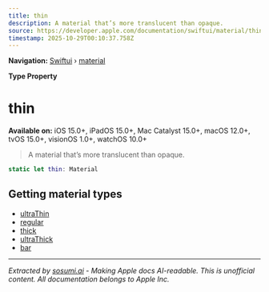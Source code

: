 ```yaml
---
title: thin
description: A material that’s more translucent than opaque.
source: https://developer.apple.com/documentation/swiftui/material/thin
timestamp: 2025-10-29T00:10:37.758Z
---
```


**Navigation:** [Swiftui](/documentation/swiftui) › [material](/documentation/swiftui/material)

**Type Property**

# thin

**Available on:** iOS 15.0+, iPadOS 15.0+, Mac Catalyst 15.0+, macOS 12.0+, tvOS 15.0+, visionOS 1.0+, watchOS 10.0+

> A material that’s more translucent than opaque.

```swift
static let thin: Material
```

## Getting material types

- [ultraThin](/documentation/swiftui/material/ultrathin)
- [regular](/documentation/swiftui/material/regular)
- [thick](/documentation/swiftui/material/thick)
- [ultraThick](/documentation/swiftui/material/ultrathick)
- [bar](/documentation/swiftui/material/bar)

---

*Extracted by [sosumi.ai](https://sosumi.ai) - Making Apple docs AI-readable.*
*This is unofficial content. All documentation belongs to Apple Inc.*
